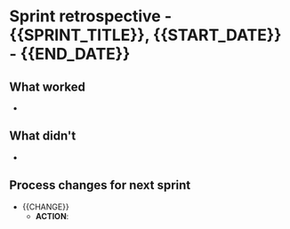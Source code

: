 # Sprint retrospective - {{SPRINT_TITLE}}, {{START_DATE}} - {{END_DATE}}

## What worked
*

## What didn't
*

## Process changes for next sprint
* {{CHANGE}}
  * **ACTION**:
